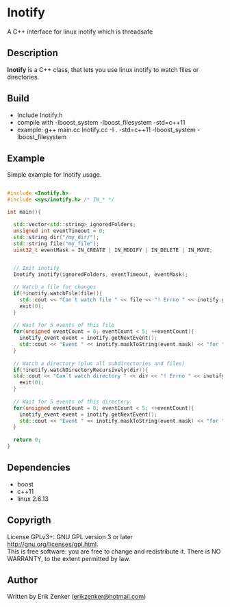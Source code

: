 Inotify 
=======
A C++ interface for linux inotify which is threadsafe

## Description ##
 __Inotify__ is a C++ class, that lets you use linux inotify to watch files or directories.

## Build ##
   + Include Inotify.h
   + compile with -lboost_system -lboost_filesystem -std=c++11
   + example: g++ main.cc Inotify.cc -I . -std=c++11 -lboost_system -lboost_filesystem

## Example ##
Simple example for Inotify usage.
```c++

#include <Inotify.h>
#include <sys/inotify.h> /* IN_* */

int main(){

  std::vector<std::string> ignoredFolders;
  unsigned int eventTimeout = 0;
  std::string dir("/my_dir/");
  std::string file("my_file");
  uint32_t eventMask = IN_CREATE | IN_MODIFY | IN_DELETE | IN_MOVE;


  // Init inotify
  Inotify inotify(ignoredFolders, eventTimeout, eventMask);

  // Watch a file for changes
  if(!inotify.watchFile(file)){
    std::cout << "Can´t watch file " << file << "! Errno " << inotify.getLastError() <<std::endl;
    exit(0);
  }
  
  // Wait for 5 events of this file
  for(unsigned eventCount = 0; eventCount < 5; ++eventCount){
    inotify_event event = inotify.getNextEvent();
    std::cout << "Event " << inotify.maskToString(event.mask) << "for " << file << " was triggered!" << std::endl;
  }
  
  // Watch a directory (plus all subdirectories and files)
  if(!inotify.watchDirectoryRecursively(dir)){
  std::cout << "Can´t watch directory " << dir << "! Errno " << inotify.getLastError() <<std::endl;
    exit(0);
  }
  
  // Wait for 5 events of this directory
  for(unsigned eventCount = 0; eventCount < 5; ++eventCount){
    inotify_event event = inotify.getNextEvent();
    std::cout << "Event " << inotify.maskToString(event.mask) << "for " << file << " was triggered!" << std::endl;
  }
  
  return 0;
}

```
   
## Dependencies ##
 + boost
 + c++11
 + linux 2.6.13

## Copyrigth
License GPLv3+: GNU GPL version 3 or later <http://gnu.org/licenses/gpl.html>.  
This is free software: you are free to change and redistribute it.  There is NO WARRANTY, to the extent permitted by law.

## Author ##
Written by Erik Zenker (erikzenker@hotmail.com)
